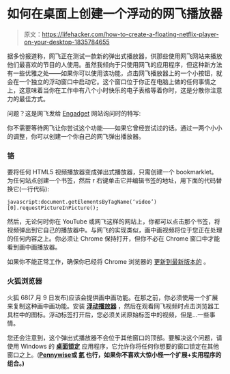# 如何在桌面上创建一个浮动的网飞播放器

> 原文：<https://lifehacker.com/how-to-create-a-floating-netflix-player-on-your-desktop-1835784655>

据多份报道称，网飞正在测试一款新的弹出式播放器，供那些使用网飞网站来播放他们最喜欢的节目的人使用。虽然我倾向于只使用网飞的应用程序，但这种新方法有一些优雅之处——如果你可以使用该功能，点击网飞播放器上的一个小按钮，就会在一个独立的浮动窗口中启动它。这个窗口位于你正在电脑上做的任何事情之上，这意味着当你在工作中有八个小时快乐的电子表格等着你时，这是分散你注意力的最佳方式。



问题？这是网飞发给 [Engadget](https://www.engadget.com/2019/06/21/netflix-testing-pop-out-player/) 网站询问时的特写:

你不需要等待网飞让你尝试这个功能——如果它曾经尝试过的话。通过一两个小小的调整，你可以创建一个你自己的网飞弹出播放器。

### 铬

要将任何 HTML5 视频播放器变成弹出式播放器，只需创建一个 bookmarklet。为任何站点创建一个书签，然后 r 右键单击它并编辑书签的地址，用下面的代码替换它(一行代码):

`javascript:document.getElementsByTagName(‘video’)[0].requestPictureInPicture();`

然后，无论何时你在 YouTube 或网飞这样的网站上，你都可以点击那个书签，将视频弹出到它自己的播放器中。与网飞的实现类似，画中画视频将位于您正在处理的任何内容之上。你必须让 Chrome 保持打开，但你不必在 Chrome 窗口中才能看到画中画播放器。

如果你不能正常工作，确保你已经将 Chrome 浏览器的 [更新到最新版本的](https://support.google.com/chrome/answer/95414?co=GENIE.Platform%3DDesktop&hl=en) 。

### 火狐浏览器

火狐 68(7 月 9 日发布)应该会提供画中画功能。在那之前，你必须使用一个扩展来复制这种画中画功能。安装 [**浮动播放器**](https://addons.mozilla.org/en-US/firefox/addon/floating-player/?src=search) ，然后在观看网飞视频时点击浏览器工具栏中的图标。浮动标签打开后，您必须关闭原始标签中的视频，但是...一些事情。

您还会注意到，这个弹出式播放器不会位于其他窗口的顶部。要解决这个问题，请使用 Windows 的 [**桌面锁定**](https://efotinis.neocities.org/deskpins/) 应用程序，它允许你将任何你想要的窗口锁定在其他窗口之上。([**Pennywise**](https://lifehacker.com/pin-videos-on-your-screen-while-you-work-with-this-app-1830262895)**或 [**氦**](http://heliumfloats.com/) 也行，如果你不喜欢大惊小怪一个扩展+实用程序的组合。)**
